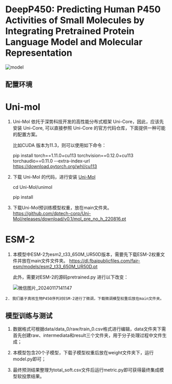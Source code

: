 # DeepP450: Predicting Human P450 Activities of Small Molecules by Integrating Pretrained Protein Language Model and Molecular Representation

![model](https://github.com/CjmTH/DeepP450/assets/156410487/5064bb10-a6e8-46cf-9a00-cadb580ce710)



## 配置环境
 # Uni-mol
   1. Uni-Mol 依托于深势科技开发的高性能分布式框架 Uni-Core，因此，应该先安装 Uni-Core, 可以直接参照 Uni-Core 的官方代码仓库，下面提供一种可能的配置方案。

      比如CUDA 版本为11.3，则可以使用如下命令：
   
      pip install torch==1.11.0+cu113 torchvision==0.12.0+cu113 torchaudio==0.11.0 --extra-index-url https://download.pytorch.org/whl/cu113

   2. 下载 Uni-Mol 的代码，进行安装 [Uni-Mol](https://github.com/dptech-corp/Uni-Mol)
   
      cd Uni-Mol/unimol
   
      pip install

3. 下载Uni-Mol预训练模型权重，放在main文件夹。
    https://github.com/dptech-corp/Uni-Mol/releases/download/v0.1/mol_pre_no_h_220816.pt

 # ESM-2
   1. 本模型中ESM-2为esm2_t33_650M_UR50D版本，需要先下载ESM-2权重文件并放在main文件文件夹。 https://dl.fbaipublicfiles.com/fair-esm/models/esm2_t33_650M_UR50D.pt

      此外，需要对ESM-2的源码pretrained.py 进行以下改变：
   
 	  ![微信图片_20240117141147](https://github.com/CjmTH/DeepP450/assets/156410487/17a9b67a-3b06-449f-a2e3-e114f8979469)

    2. 我们基于真核生物P450序列对ESM-2进行了微调，下载微调模型权重后放在main文件夹。

   



## 模型训练与测试

1. 数据格式可根据data/data_0/raw/train_0.csv格式进行编辑，data文件夹下需首先创建raw、intermediata和result三个文件夹，用于分子处理过程中文件生成；

2. 本模型包含20个子模型，下载子模型权重后放在weight文件夹下，运行model.py即可；

3. 最终预测结果整理为total_soft.csv文件后运行metric.py即可获得最终集成模型软投票结果。
